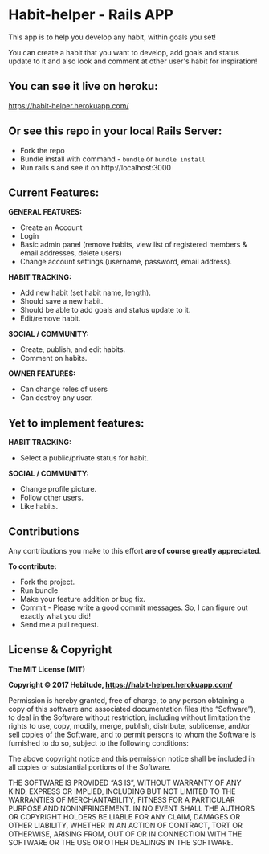 # Habit-helper - Rails APP

This app is to help you develop any habit, within goals you set!

You can create a habit that you want to develop, add goals and status update to it and also look and comment at other user's habit for inspiration!

## You can see it live on heroku:

https://habit-helper.herokuapp.com/


## Or see this repo in your local Rails Server:

* Fork the repo
* Bundle install with command - ```bundle``` or ```bundle install```
* Run rails s and see it on http://localhost:3000


## Current Features:

**GENERAL FEATURES:**
* Create an Account
* Login
* Basic admin panel (remove habits, view list of registered members & email addresses, delete users)
* Change account settings (username, password, email address).

**HABIT TRACKING:**
* Add new habit (set habit name, length).
* Should save a new habit.
* Should be able to add goals and status update to it.
* Edit/remove habit.

**SOCIAL / COMMUNITY:**
* Create, publish, and edit habits.
* Comment on habits.

**OWNER FEATURES:**
* Can change roles of users
* Can destroy any user.


## Yet to implement features:

**HABIT TRACKING:**
* Select a public/private status for habit.

**SOCIAL / COMMUNITY:**
* Change profile picture.
* Follow other users.
* Like habits.


## Contributions

Any contributions you make to this effort **are of course greatly appreciated**.

**To contribute:**

* Fork the project.
* Run bundle
* Make your feature addition or bug fix.
* Commit - Please write a good commit messages. So, I can figure out exactly what you did!
* Send me a pull request.

## License & Copyright

**The MIT License (MIT)**

**Copyright © 2017 Hebitude, https://habit-helper.herokuapp.com/**

Permission is hereby granted, free of charge, to any person obtaining a copy of this software and associated documentation files (the “Software”), to deal in the Software without restriction, including without limitation the rights to use, copy, modify, merge, publish, distribute, sublicense, and/or sell copies of the Software, and to permit persons to whom the Software is furnished to do so, subject to the following conditions:

The above copyright notice and this permission notice shall be included in all copies or substantial portions of the Software.

THE SOFTWARE IS PROVIDED “AS IS”, WITHOUT WARRANTY OF ANY KIND, EXPRESS OR IMPLIED, INCLUDING BUT NOT LIMITED TO THE WARRANTIES OF MERCHANTABILITY, FITNESS FOR A PARTICULAR PURPOSE AND NONINFRINGEMENT. IN NO EVENT SHALL THE AUTHORS OR COPYRIGHT HOLDERS BE LIABLE FOR ANY CLAIM, DAMAGES OR OTHER LIABILITY, WHETHER IN AN ACTION OF CONTRACT, TORT OR OTHERWISE, ARISING FROM, OUT OF OR IN CONNECTION WITH THE SOFTWARE OR THE USE OR OTHER DEALINGS IN THE SOFTWARE.
